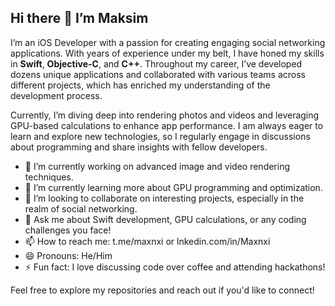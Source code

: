 ## Hi there 👋 I’m Maksim

I’m an iOS Developer with a passion for creating engaging social networking applications. With years of experience under my belt, I have honed my skills in **Swift**, **Objective-C**, and **C++**. Throughout my career, I’ve developed dozens unique applications and collaborated with various teams across different projects, which has enriched my understanding of the development process.

Currently, I’m diving deep into rendering photos and videos and leveraging GPU-based calculations to enhance app performance. I am always eager to learn and explore new technologies, so I regularly engage in discussions about programming and share insights with fellow developers.

- 🔭 I’m currently working on advanced image and video rendering techniques.
- 🌱 I’m currently learning more about GPU programming and optimization.
- 👯 I’m looking to collaborate on interesting projects, especially in the realm of social networking.
- 💬 Ask me about Swift development, GPU calculations, or any coding challenges you face!
- 📫 How to reach me: t.me/maxnxi or lnkedin.com/in/Maxnxi
- 😄 Pronouns: He/Him
- ⚡ Fun fact: I love discussing code over coffee and attending hackathons!

Feel free to explore my repositories and reach out if you'd like to connect!
